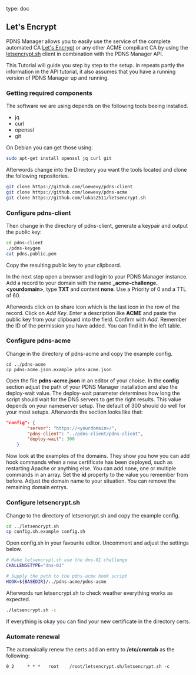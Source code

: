 type: doc

## Let's Encrypt

PDNS Manager allows you to easily use the service of the complete automated 
CA [Let's Encrypt](https://letsencrypt.org) or any other ACME 
compiliant CA by using the [letsencrypt.sh](https://github.com/lukas2511/letsencrypt.sh)
client in combination with the PDNS Manager API.

This Tutorial will guide you step by step to the setup. In repeats 
partly the information in the API tutorial, it also assumes that you 
have a running version of PDNS Manager up and running.

### Getting required components

The software we are using depends on the following tools beeing 
installed.

* jq
* curl
* openssl
* git

On Debian you can get those using:

```bash
sudo apt-get install openssl jq curl git
```

Afterwords change into the Directory you want the tools located and 
clone the following repositories.

```bash
git clone https://github.com/loewexy/pdns-client
git clone https://github.com/loewexy/pdns-acme
git clone https://github.com/lukas2511/letsencrypt.sh
```

### Configure pdns-client
Then change in the directory of pdns-client, generate a keypair and 
output the public key:

```bash
cd pdns-client
./pdns-keygen
cat pdns.public.pem
```

Copy the resulting public key to your clipboard.

In the next step open a browser and login to your PDNS Manager 
instance. Add a record to your domain with the name 
**_acme-challenge.&lt;yourdomain&gt;**, type **TXT** and content **none**. 
Use a Priority of 0 and a TTL of 60.

Afterwords click on to share icon which is the last icon in the row of 
the record. Click on *Add Key*. Enter a description like **ACME** and 
paste the public key from your clipboard into the field. Confirm with 
*Add*. Remember the ID of the permission you have added. You can find 
it in the left table.

### Configure pdns-acme

Change in the directory of pdns-acme and copy the example config.

```
cd ../pdns-acme
cp pdns-acme.json.example pdns-acme.json
```

Open the file **pdns-acme.json** in an editor of your choise. In the 
**config** section adjust the path of your PDNS Manager installation 
and also the deploy-wait value. The deploy-wait parameter determines 
how long the script should wait for the DNS servers to get the right 
results. This value depends on your nameserver setup. The default of 
300 should do well for your most setups. Afterwords the section looks 
like that:

```json
"config": {
        "server": "https://<yourdomain>/",
        "pdns-client": "../pdns-client/pdns-client",
        "deploy-wait": 300
    }
```

Now look at the examples of the domains. They show you how you can add 
hook commands when a new certificate has been deployed, such as 
restarting Apache or anything else. You can add none, one or multiple 
commands in an array. Set the **id** property to the value you remember 
from before. Adjust the domain name to your situation. You can remove 
the remaining domain entrys.

### Configure letsencrypt.sh

Change to the directory of letsencrypt.sh and copy the example config.

```bash
cd ../letsencrypt.sh
cp config.sh.example config.sh
```

Open config.sh in your favourite editor. Uncomment and adjust the 
settings below.

```bash
# Make letsencrypt.sh use the dns-01 challenge
CHALLENGETYPE="dns-01"

# Supply the path to the pdns-acme hook script
HOOK=${BASEDIR}/../pdns-acme/pdns-acme
```

Afterwords run letsencrypt.sh to check weather everything works as 
expected.

```bash
./letsencrypt.sh -c
```

If everything is okay you can find your new certificate in the 
directory certs.

### Automate renewal

The automaically renew the certs add an entry to **/etc/crontab** as 
the following:

```txt
0 2     * * *   root    /root/letsencrypt.sh/letsencrypt.sh -c
```

